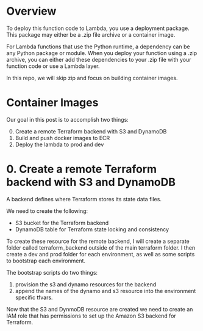 # Overview

To deploy this function code to Lambda, you use a deployment package. This package may either be a .zip file archive or a container image.

For Lambda functions that use the Python runtime, a dependency can be any Python package or module. When you deploy your function using a .zip archive, you can either add these dependencies to your .zip file with your function code or use a Lambda layer.

In this repo, we will skip zip and focus on building container images.

# Container Images

Our goal in this post is to accomplish two things:

0. Create a remote Terraform backend with S3 and DynamoDB
1. Build and push docker images to ECR
2. Deploy the lambda to prod and dev

# 0. Create a remote Terraform backend with S3 and DynamoDB

A backend defines where Terraform stores its state data files.

We need to create the following:

- S3 bucket for the Terraform backend
- DynamoDB table for Terraform state locking and consistency

To create these resource for the remote backend, I will create a separate folder called terraform_backend outside of the main terraform folder. I then create a dev and prod folder for each environment, as well as some scripts to bootstrap each environment.

The bootstrap scripts do two things:

1. provision the s3 and dynamo resources for the backend
2. append the names of the dynamo and s3 resource into the environment specific tfvars.

Now that the S3 and DynmoDB resource are created we need to create an IAM role that has permissions to set up the Amazon S3 backend for Terraform.

